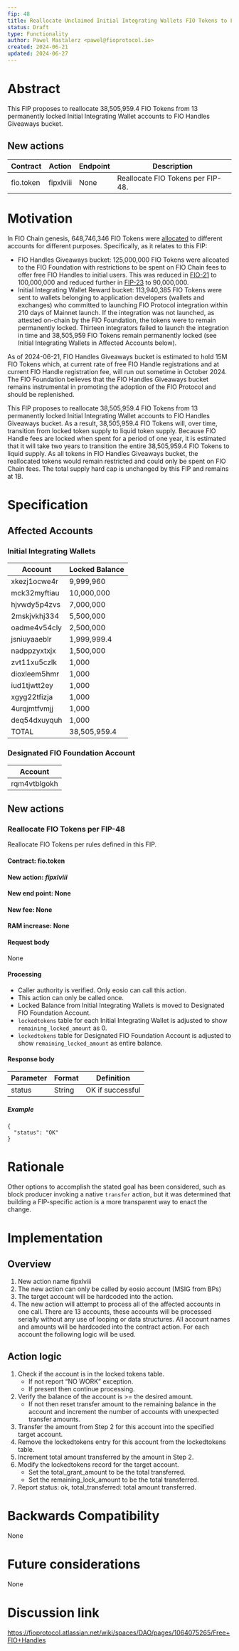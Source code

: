 ```yaml
---
fip: 48
title: Reallocate Unclaimed Initial Integrating Wallets FIO Tokens to FIO Handles Giveaways
status: Draft
type: Functionality
author: Pawel Mastalerz <pawel@fioprotocol.io>
created: 2024-06-21
updated: 2024-06-27
---
```


# Abstract
This FIP proposes to reallocate 38,505,959.4 FIO Tokens from 13 permanently locked Initial Integrating Wallet accounts to FIO Handles Giveaways bucket.

## New actions
|Contract|Action|Endpoint|Description|
|---|---|---|---|
|fio.token|fipxlviii|None|Reallocate FIO Tokens per FIP-48.|

# Motivation
In FIO Chain genesis, 648,746,346 FIO Tokens were [allocated](https://fio.net/token/distribution) to different accounts for different purposes. Specifically, as it relates to this FIP:
* FIO Handles Giveaways bucket: 125,000,000 FIO Tokens were allcoated to the FIO Foundation with restrictions to be spent on FIO Chain fees to offer free FIO Handles to initial users. This was reduced in [FIO-21](https://github.com/fioprotocol/fips/blob/master/fip-0021.md) to 100,000,000 and reduced further in [FIP-23](https://github.com/fioprotocol/fips/blob/master/fip-0023.md) to 90,000,000.
* Initial Integrating Wallet Reward bucket: 113,940,385 FIO Tokens were sent to wallets belonging to application developers (wallets and exchanges) who committed to launching FIO Protocol integration within 210 days of Mainnet launch. If the integration was not launched, as attested on-chain by the FIO Foundation, the tokens were to remain permanently locked. Thirteen integrators failed to launch the integration in time and 38,505,959 FIO Tokens remain permanently locked (see Initial Integrating Wallets in Affected Accounts below).

As of 2024-06-21, FIO Handles Giveaways bucket is estimated to hold 15M FIO Tokens which, at current rate of free FIO Handle registrations and at current FIO Handle registration fee, will run out sometime in October 2024. The FIO Foundation believes that the FIO Handles Giveaways bucket remains instrumental in promoting the adoption of the FIO Protocol and should be replenished.

This FIP proposes to reallocate 38,505,959.4 FIO Tokens from 13 permanently locked Initial Integrating Wallet accounts to FIO Handles Giveaways bucket. As a result, 38,505,959.4 FIO Tokens will, over time, transition from locked token supply to liquid token supply. Because FIO Handle fees are locked when spent for a period of one year, it is estimated that it will take two years to transition the entire 38,505,959.4 FIO Tokens to liquid supply. As all tokens in FIO Handles Giveaways bucket, the reallocated tokens would remain restricted and could only be spent on FIO Chain fees. The total supply hard cap is unchanged by this FIP and remains at 1B.

# Specification
## Affected Accounts
### Initial Integrating Wallets
|Account|Locked Balance|
|---|---|
|xkezj1ocwe4r|9,999,960|
|mck32myftiau|10,000,000|
|hjvwdy5p4zvs|7,000,000|
|2mskjvkhj334|5,500,000|
|oadme4v54cly|2,500,000|
|jsniuyaaeblr|1,999,999.4|
|nadppzyxtxjx|1,500,000|
|zvt11xu5czlk|1,000|
|dioxleem5hmr|1,000|
|iud1tjwtt2ey|1,000|
|xgyg22tfizja|1,000|
|4urqjmtfvmjj|1,000|
|deq54dxuyquh|1,000|
|TOTAL|38,505,959.4|
### Designated FIO Foundation Account
|Account|
|---|
|rqm4vtblgokh|

## New actions
### Reallocate FIO Tokens per FIP-48
Reallocate FIO Tokens per rules defined in this FIP.
#### Contract: fio.token
#### New action: *fipxlviii*
#### New end point: None
#### New fee: None
#### RAM increase: None
#### Request body
None
#### Processing
* Caller authority is verified. Only eosio can call this action.
* This action can only be called once.
* Locked Balance from Initial Integrating Wallets is moved to Designated FIO Foundation Account.
* `lockedtokens` table for each Initial Integrating Wallet is adjusted to show `remaining_locked_amount` as 0.
* `lockedtokens` table for Designated FIO Foundation Account is adjusted to show `remaining_locked_amount` as entire balance.
#### Response body
|Parameter|Format|Definition|
|---|---|---|
|status|String|OK if successful|
##### Example
```
{
  "status": "OK"
}
```

# Rationale
Other options to accomplish the stated goal has been considered, such as block producer invoking a native `transfer` action, but it was determined that building a FIP-specific action is a more transparent way to enact the change.

# Implementation
## Overview
1. New action name fipxlviii
2. The new action can only be called by eosio account (MSIG from BPs)
3. The target account will be hardcoded into the action.
4. The new action will attempt to process all of the affected accounts in one call. There are 13 accounts, these accounts will be processed serially without any use of looping or data structures. All account names and amounts will be hardcoded into the contract action. For each account the following logic will be used.

## Action logic
1. Check if the account is in the locked tokens table.
    * If not report “NO WORK” exception.
    * If present then continue processing.
2. Verify the balance of the account is >= the desired amount.
    * If not then reset transfer amount to the remaining balance in the account and increment the number of accounts with unexpected transfer amounts.
3. Transfer the amount from Step 2 for this account into the specified target account.
4. Remove the lockedtokens entry for this account from the lockedtokens table.
5. Increment total amount transferred by the amount in Step 2.
6. Modify the lockedtokens record for the target account.
    * Set the total_grant_amount to be the total transferred.
    * Set the remaining_lock_amount to be the total transferred.
7. Report status: ok, total_transferred: total amount transferred.

# Backwards Compatibility
None

# Future considerations
None

# Discussion link
https://fioprotocol.atlassian.net/wiki/spaces/DAO/pages/1064075265/Free+FIO+Handles
